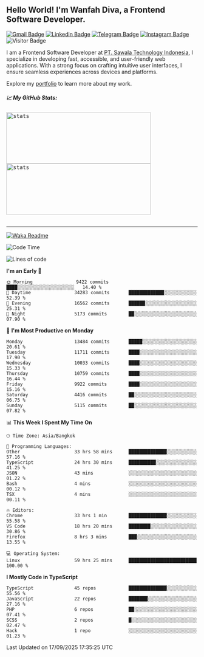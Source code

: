 ## Hello World! I'm Wanfah Diva, a Frontend Software Developer.

[![Gmail Badge](https://img.shields.io/badge/-Gmail-white?style=plastic&logo=Gmail&link=mailto:aditputrafirmansyah@gmail.com)](mailto:wanfahdivaa@gmail.com)
[![Linkedin Badge](https://img.shields.io/badge/-LinkedIn-blue?style=plastic&logo=Linkedin&link=https://www.linkedin.com/in/aditputrafirmansyah/)](https://www.linkedin.com/in/wanfahdiva/)
[![Telegram Badge](https://img.shields.io/badge/-Telegram-blue?style=plastic&logo=telegram&link=https://t.me/Adithya_13)](https://t.me/wanfahdiva)
[![Instagram Badge](https://img.shields.io/badge/-Instagram-white?style=plastic&logo=instagram&link=https://www.instagram.com/adithya_firmansyahputra/)](https://www.instagram.com/wnfhdva/)
![Visitor Badge](https://visitor-badge.laobi.icu/badge?page_id=wanfahdiva.wanfahdiva)

<p>
I am a Frontend Software Developer at <a href="https://sawala.tech" target="_blank">PT. Sawala Technology Indonesia</a>, I specialize in developing fast, accessible, and user-friendly web applications. With a strong focus on crafting intuitive user interfaces, I ensure seamless experiences across devices and platforms.

Explore my <a href="http://wanfahdiva-com.vercel.app/" target="_blank">portfolio</a> to learn more about my work.
</p>

<h5 align="left">
  
📈 **My GitHub Stats:**

</h5>

<div align="left">
<kbd>
  <img height="135em" width="380em" alt="stats" src="https://github-readme-stats-salesp07.vercel.app/api?username=wanfahdiva&count_private=true&show_icons=true&theme=react&rank_icon=github&border_radius=10&hide_title=true"></kbd>
</kbd>
<kbd>
    <img height="135em" width="380em" alt="stats" src="https://github-readme-activity-graph.vercel.app/graph?username=wanfahdiva&theme=react&hide_title=true"></kbd>
</div>

<br />

---

[![Waka Readme](https://github.com/wanfahdiva/wanfahdiva/actions/workflows/waka.yml/badge.svg)](https://github.com/wanfahdiva/wanfahdiva/actions/workflows/waka.yml)

<!--START_SECTION:waka-->
![Code Time](http://img.shields.io/badge/Code%20Time-2%2C478%20hrs%2046%20mins-blue)

![Lines of code](https://img.shields.io/badge/From%20Hello%20World%20I%27ve%20Written-22.8%20million%20lines%20of%20code-blue)

**I'm an Early 🐤** 

```text
🌞 Morning                9422 commits        ████░░░░░░░░░░░░░░░░░░░░░   14.40 % 
🌆 Daytime                34283 commits       █████████████░░░░░░░░░░░░   52.39 % 
🌃 Evening                16562 commits       ██████░░░░░░░░░░░░░░░░░░░   25.31 % 
🌙 Night                  5173 commits        ██░░░░░░░░░░░░░░░░░░░░░░░   07.90 % 
```
📅 **I'm Most Productive on Monday** 

```text
Monday                   13484 commits       █████░░░░░░░░░░░░░░░░░░░░   20.61 % 
Tuesday                  11711 commits       ████░░░░░░░░░░░░░░░░░░░░░   17.90 % 
Wednesday                10033 commits       ████░░░░░░░░░░░░░░░░░░░░░   15.33 % 
Thursday                 10759 commits       ████░░░░░░░░░░░░░░░░░░░░░   16.44 % 
Friday                   9922 commits        ████░░░░░░░░░░░░░░░░░░░░░   15.16 % 
Saturday                 4416 commits        ██░░░░░░░░░░░░░░░░░░░░░░░   06.75 % 
Sunday                   5115 commits        ██░░░░░░░░░░░░░░░░░░░░░░░   07.82 % 
```


📊 **This Week I Spent My Time On** 

```text
🕑︎ Time Zone: Asia/Bangkok

💬 Programming Languages: 
Other                    33 hrs 58 mins      ██████████████░░░░░░░░░░░   57.16 % 
TypeScript               24 hrs 30 mins      ██████████░░░░░░░░░░░░░░░   41.25 % 
JSON                     43 mins             ░░░░░░░░░░░░░░░░░░░░░░░░░   01.22 % 
Bash                     4 mins              ░░░░░░░░░░░░░░░░░░░░░░░░░   00.12 % 
TSX                      4 mins              ░░░░░░░░░░░░░░░░░░░░░░░░░   00.11 % 

🔥 Editors: 
Chrome                   33 hrs 1 min        ██████████████░░░░░░░░░░░   55.58 % 
VS Code                  18 hrs 20 mins      ████████░░░░░░░░░░░░░░░░░   30.86 % 
Firefox                  8 hrs 3 mins        ███░░░░░░░░░░░░░░░░░░░░░░   13.55 % 

💻 Operating System: 
Linux                    59 hrs 25 mins      █████████████████████████   100.00 % 
```

**I Mostly Code in TypeScript** 

```text
TypeScript               45 repos            ██████████████░░░░░░░░░░░   55.56 % 
JavaScript               22 repos            ███████░░░░░░░░░░░░░░░░░░   27.16 % 
PHP                      6 repos             ██░░░░░░░░░░░░░░░░░░░░░░░   07.41 % 
SCSS                     2 repos             █░░░░░░░░░░░░░░░░░░░░░░░░   02.47 % 
Hack                     1 repo              ░░░░░░░░░░░░░░░░░░░░░░░░░   01.23 % 
```




 Last Updated on 17/09/2025 17:35:25 UTC
<!--END_SECTION:waka-->
